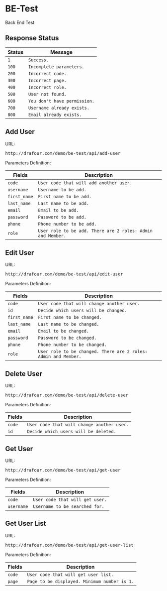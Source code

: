# BE-Test
Back End Test

<h2>Response Status</h2>
<table>
  <thead>
    <tr>
      <th>Status</th>
      <th>Message</th>
    </tr>
  </thead>
  <tbody>
    <tr>
      <td><code>1</code></td>
      <td><code>Success.</code></td>
    </tr>
    <tr>
      <td><code>100</code></td>
      <td><code>Incomplete parameters.</code></td>
    </tr>
    <tr>
      <td><code>200</code></td>
      <td><code>Incorrect code.</code></td>
    </tr>
    <tr>
      <td><code>300</code></td>
      <td><code>Incorrect page.</code></td>
    </tr>
    <tr>
      <td><code>400</code></td>
      <td><code>Incorrect role.</code></td>
    </tr>
    <tr>
      <td><code>500</code></td>
      <td><code>User not found.</code></td>
    </tr>
    <tr>
      <td><code>600</code></td>
      <td><code>You don't have permission.</code></td>
    </tr>
    <tr>
      <td><code>700</code></td>
      <td><code>Username already exists.</code></td>
    </tr>
    <tr>
      <td><code>800</code></td>
      <td><code>Email already exists.</code></td>
    </tr>
  </tbody>
</table>

<h2>Add User</h2>
<p>URL:</p>
<pre>http://drafour.com/demo/be-test/api/add-user</pre>
<p>Parameters Definition:</p>
<table>
  <thead>
    <tr>
      <th>Fields</th>
      <th>Description</th>
    </tr>
  </thead>
  <tbody>
    <tr>
      <td><code>code</code></td>
      <td><code>User code that will add another user.</code></td>
    </tr>
    <tr>
      <td><code>username</code></td>
      <td><code>Username to be add.</code></td>
    </tr>
    <tr>
      <td><code>first_name</code></td>
      <td><code>First name to be add.</code></td>
    </tr>
    <tr>
      <td><code>last_name</code></td>
      <td><code>Last name to be add.</code></td>
    </tr>
    <tr>
      <td><code>email</code></td>
      <td><code>Email to be add.</code></td>
    </tr>
    <tr>
      <td><code>password</code></td>
      <td><code>Password to be add.</code></td>
    </tr>
    <tr>
      <td><code>phone</code></td>
      <td><code>Phone number to be add.</code></td>
    </tr>
    <tr>
      <td><code>role</code></td>
      <td><code>User role to be add. There are 2 roles: Admin and Member.</code></td>
    </tr>
  </tbody>
</table>

<h2>Edit User</h2>
<p>URL:</p>
<pre>http://drafour.com/demo/be-test/api/edit-user</pre>
<p>Parameters Definition:</p>
<table>
  <thead>
    <tr>
      <th>Fields</th>
      <th>Description</th>
    </tr>
  </thead>
  <tbody>
    <tr>
      <td><code>code</code></td>
      <td><code>User code that will change another user.</code></td>
    </tr>
    <tr>
      <td><code>id</code></td>
      <td><code>Decide which users will be changed.</code></td>
    </tr>
    <tr>
      <td><code>first_name</code></td>
      <td><code>First name to be changed.</code></td>
    </tr>
    <tr>
      <td><code>last_name</code></td>
      <td><code>Last name to be changed.</code></td>
    </tr>
    <tr>
      <td><code>email</code></td>
      <td><code>Email to be changed.</code></td>
    </tr>
    <tr>
      <td><code>password</code></td>
      <td><code>Password to be changed.</code></td>
    </tr>
    <tr>
      <td><code>phone</code></td>
      <td><code>Phone number to be changed.</code></td>
    </tr>
    <tr>
      <td><code>role</code></td>
      <td><code>User role to be changed. There are 2 roles: Admin and Member.</code></td>
    </tr>
  </tbody>
</table>

<h2>Delete User</h2>
<p>URL:</p>
<pre>http://drafour.com/demo/be-test/api/delete-user</pre>
<p>Parameters Definition:</p>
<table>
  <thead>
    <tr>
      <th>Fields</th>
      <th>Description</th>
    </tr>
  </thead>
  <tbody>
    <tr>
      <td><code>code</code></td>
      <td><code>User code that will change another user.</code></td>
    </tr>
    <tr>
      <td><code>id</code></td>
      <td><code>Decide which users will be deleted.</code></td>
    </tr>
  </tbody>
</table>

<h2>Get User</h2>
<p>URL:</p>
<pre>http://drafour.com/demo/be-test/api/get-user</pre>
<p>Parameters Definition:</p>
<table>
  <thead>
    <tr>
      <th>Fields</th>
      <th>Description</th>
    </tr>
  </thead>
  <tbody>
    <tr>
      <td><code>code</code></td>
      <td><code>User code that will get user.</code></td>
    </tr>
    <tr>
      <td><code>username</code></td>
      <td><code>Username to be searched for.</code></td>
    </tr>
  </tbody>
</table>

<h2>Get User List</h2>
<p>URL:</p>
<pre>http://drafour.com/demo/be-test/api/get-user-list</pre>
<p>Parameters Definition:</p>
<table>
  <thead>
    <tr>
      <th>Fields</th>
      <th>Description</th>
    </tr>
  </thead>
  <tbody>
    <tr>
      <td><code>code</code></td>
      <td><code>User code that will get user list.</code></td>
    </tr>
    <tr>
      <td><code>page</code></td>
      <td><code>Page to be displayed. Minimum number is 1.</code></td>
    </tr>
  </tbody>
</table>
